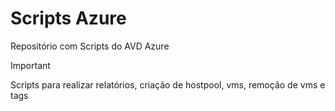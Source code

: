 # Scripts Azure
 Repositório com Scripts do AVD Azure

>[!IMPORTANT]
Scripts para realizar relatórios, criação de hostpool, vms, remoção de vms e tags 